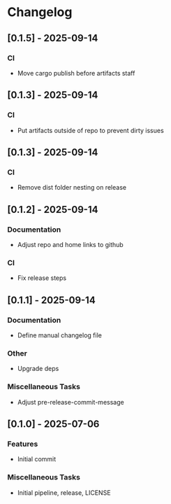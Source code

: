 # Changelog

## [0.1.5] - 2025-09-14

### CI

- Move cargo publish before artifacts staff

## [0.1.3] - 2025-09-14

### CI

- Put artifacts outside of repo to prevent dirty issues

## [0.1.3] - 2025-09-14

### CI

- Remove dist folder nesting on release

## [0.1.2] - 2025-09-14

### Documentation

- Adjust repo and home links to github

### CI

- Fix release steps

## [0.1.1] - 2025-09-14

### Documentation

- Define manual changelog file

### Other

- Upgrade deps

### Miscellaneous Tasks

- Adjust pre-release-commit-message

## [0.1.0] - 2025-07-06

### Features

- Initial commit

### Miscellaneous Tasks

- Initial pipeline, release, LICENSE

